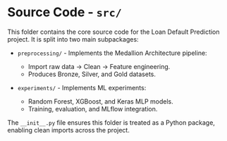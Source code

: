 # **Source Code** - `src/`

This folder contains the core source code for the Loan Default Prediction project. It is split into two main subpackages:
- `preprocessing/` - Implements the Medallion Architecture pipeline:
  - Import raw data -> Clean -> Feature engineering.
  - Produces Bronze, Silver, and Gold datasets.

- `experiments/` - Implements ML experiments:
  - Random Forest, XGBoost, and Keras MLP models.
  - Training, evaluation, and MLflow integration.

The `__init__.py` file ensures this folder is treated as a Python package, enabling clean imports across the project.
